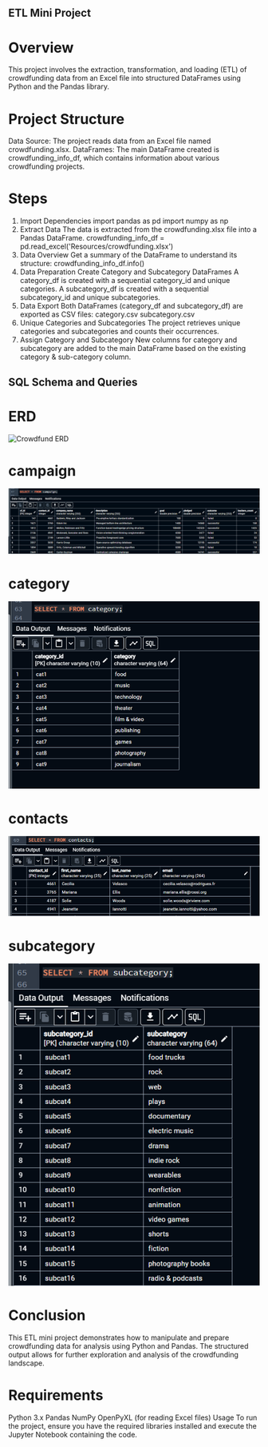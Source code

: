 ## ETL Mini Project
# Overview
This project involves the extraction, transformation, and loading (ETL) of crowdfunding data from an Excel file into structured DataFrames using Python and the Pandas library.

# Project Structure
Data Source: The project reads data from an Excel file named crowdfunding.xlsx.
DataFrames: The main DataFrame created is crowdfunding_info_df, which contains information about various crowdfunding projects.

# Steps
1. Import Dependencies
import pandas as pd
import numpy as np
2. Extract Data
The data is extracted from the crowdfunding.xlsx file into a Pandas DataFrame.
crowdfunding_info_df = pd.read_excel('Resources/crowdfunding.xlsx')
3. Data Overview
Get a summary of the DataFrame to understand its structure:
crowdfunding_info_df.info()
4. Data Preparation
Create Category and Subcategory DataFrames
A category_df is created with a sequential category_id and unique categories.
A subcategory_df is created with a sequential subcategory_id and unique subcategories.
5. Data Export
Both DataFrames (category_df and subcategory_df) are exported as CSV files:
category.csv
subcategory.csv
6. Unique Categories and Subcategories
The project retrieves unique categories and subcategories and counts their occurrences.
7. Assign Category and Subcategory
New columns for category and subcategory are added to the main DataFrame based on the existing category & sub-category column.

## SQL Schema and Queries
# ERD
![Crowdfund ERD](https://github.com/user-attachments/assets/3fab8b3a-49ac-4e82-84fe-9bbd115824fd)

# campaign
![campaign](./campaign.png)

# category
![category](./category.png)

# contacts
![contacts](./contacts.png)

# subcategory
![subcategory](./subcategory.png)

# Conclusion
This ETL mini project demonstrates how to manipulate and prepare crowdfunding data for analysis using Python and Pandas. The structured output allows for further exploration and analysis of the crowdfunding landscape.

# Requirements
Python 3.x
Pandas
NumPy
OpenPyXL (for reading Excel files)
Usage
To run the project, ensure you have the required libraries installed and execute the Jupyter Notebook containing the code.

